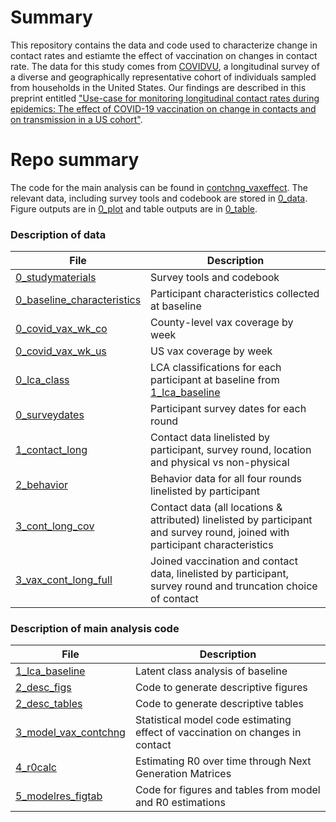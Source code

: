 # Summary
This repository contains the data and code used to characterize change in contact rates and estiamte the effect of vaccination on changes in contact rate. The data for this study comes from [COVIDVU](https://www.ncbi.nlm.nih.gov/pmc/articles/PMC7417272/), a longitudinal survey of a diverse and geographically representative cohort of individuals sampled from households in the United States. Our findings are described in this preprint entitled ["Use-case for monitoring longitudinal contact rates during epidemics: The effect of COVID-19 vaccination on change in contacts and on transmission in a US cohort"]().

# Repo summary
The code for the main analysis can be found in [contchng_vaxeffect](https://github.com/cliu822/contchng_vaxeffect). The relevant data, including survey tools and codebook are stored in [0_data](0_data). Figure outputs are in [0_plot](0_plot) and table outputs are in [0_table](0_tab).

### Description of data
| File                   | Description |
| ---------------------- | ------------- |
| [0_studymaterials](0_data/0_studymaterials)           |Survey tools and codebook|
| [0_baseline_characteristics](0_data/0_baseline_characteristics.RDS)           |Participant characteristics collected at baseline|
| [0_covid_vax_wk_co](0_data/0_covid_vax_wk_co.RDS)           |County-level vax coverage by week|
| [0_covid_vax_wk_us](0_data/0_covid_vax_wk_us.RDS)           |US vax coverage by week|
| [0_lca_class](0_data/0_lca_class.RDS)           |LCA classifications for each participant at baseline from [1_lca_baseline](1_lca_baseline.Rmd)|
| [0_surveydates](0_data/0_surveydates_r1r2r3r4.RDS)           |Participant survey dates for each round|
| [1_contact_long](0_data/1_contact_long_r1r2r3r4.RDS)           |Contact data linelisted by participant, survey round, location and physical vs non-physical|
| [2_behavior](0_data/2_behavior_r1r2r3r4.RDS)           |Behavior data for all four rounds linelisted by participant|
| [3_cont_long_cov](0_data/3_cont_long_cov.RDS)           |Contact data (all locations & attributed) linelisted by participant and survey round, joined with participant characteristics|
| [3_vax_cont_long_full](0_data/3_vax_cont_long_full.RDS)           |Joined vaccination and contact data, linelisted by participant, survey round and truncation choice of contact|

### Description of main analysis code

| File                   | Description |
| ---------------------- | ------------- |
| [1_lca_baseline](1_lca_baseline.Rmd)           |Latent class analysis of baseline|
| [2_desc_figs](2_desc_figs.Rmd)        | Code to generate descriptive figures|
| [2_desc_tables](2_desc_tables.Rmd)        | Code to generate descriptive tables|
| [3_model_vax_contchng](3_model_vax_contchng.R)        |Statistical model code estimating effect of vaccination on changes in contact|
| [4_r0calc](4_r0calc.R)        |Estimating R0 over time through Next Generation Matrices|
| [5_modelres_figtab](5_modelres_figtab.R)        |Code for figures and tables from model and R0 estimations|

